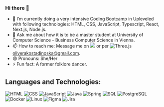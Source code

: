 ### Hi there 👋


- 👯 I’m currently doing a very intensive Coding Bootcamp in Upleveled with following technologies: HTML, CSS, JavaScript, Typescript, React, Next.js, Node.js.
- 💬 Ask me about how it is to be a master student at University of Computer Science - Business Computer Science in Vienna.
- 📫 How to reach me: Message me on [![](https://img.shields.io/badge/-Linkedin-000?&logo=Linkedin)](https://www.linkedin.com/in/olivera-kostadinoska-74080ab0/) or per ![Three.js](https://img.shields.io/badge/-Gmail-000?&logo=Gmail) oliverakostadinoska@gmail.com.
- 😄 Pronouns: She/Her
- ⚡ Fun fact: A former folklore dancer.

## Languages and Technologies: 
![HTML](https://img.shields.io/badge/-HTML5-000?&logo=HTML5)
![CSS](https://img.shields.io/badge/-CSS3-000?&logo=CSS3)
![JavaScript](https://img.shields.io/badge/-JavaScript-000?&logo=JavaScript)
![Java](https://img.shields.io/badge/-Java-000?&logo=Java&logoColor=007396)
![Spring](https://img.shields.io/badge/-Spring-000?&logo=Spring)
![SQL](https://img.shields.io/badge/-SQL-000?&logo=MySQL)
![PostgreSQL](https://img.shields.io/badge/-PostgreSQL-000?&logo=PostgreSQL)
![Docker](https://img.shields.io/badge/-Docker-000?&logo=Docker)
![Linux](https://img.shields.io/badge/-Linux-000?&logo=Linux)
![Figma](https://img.shields.io/badge/-Figma-000?&logo=Figma)
![Jira](https://img.shields.io/badge/-Jira-000?&logo=Jira) 




